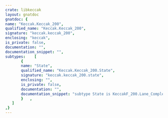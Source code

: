 ```yaml
---
crate: libkeccak
layout: gnatdoc
gnatdoc: {
name: "Keccak.Keccak_200",
qualified_name: "Keccak.Keccak_200",
signature: "keccak.keccak_200",
enclosing: "keccak",
is_private: false,
documentation: "",
documentation_snippet: "",
subtypes:    [
       {
       name: "State",
       qualified_name: "Keccak.Keccak_200.State",
       signature: "keccak.keccak_200.state",
       enclosing: "",
       is_private: false,
       documentation: "",
       documentation_snippet: "subtype State is KeccakF_200.Lane_Complemented_State;",
       }   ,
   ]
,}
---
```

